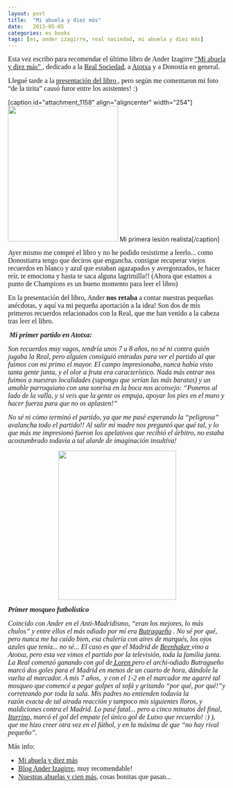 ```yaml
---
layout: post
title:  "Mi abuela y diez más"
date:   2013-05-05
categories: es books
tags: [es, ander izagirre, real sociedad, mi abuela y diez más]
---
```

<span style="font-family:'Ubuntu Light';"><span style="font-size:medium;">Esta vez escribo para recomendar el último libro de Ander Izagirre <a title="Mi abuela y diez más" href="bit.ly/115qNir " target="_blank" rel="noopener noreferrer">“Mi abuela y diez más” </a></span></span><span style="font-family:'Ubuntu Light';"><span style="font-size:medium;">, </span></span><span style="font-family:'Ubuntu Light';"><span style="font-size:medium;">dedicado a la <a title="Real" href="http://www.realsociedad.com/" target="_blank" rel="noopener noreferrer">Real Sociedad</a>, a <a title="Atotxa" href="http://www.diariosdefutbol.com/2006/12/01/grandes-estadios-iii-atotxa/" target="_blank" rel="noopener noreferrer">Atotxa</a> y a Donostia en general. 
  
</span></span><span style="font-family:'Ubuntu Light';"><span style="font-size:medium;">Llegué tarde a la <a title="Presentacion" href="http://gentedigital.es/comunidad/anderiza/2013/04/24/mi-abuela-y-diez-mas-en-san-sebastian/" target="_blank" rel="noopener noreferrer">presentación </a></span></span><a title="Presentacion" href="http://gentedigital.es/comunidad/anderiza/2013/04/24/mi-abuela-y-diez-mas-en-san-sebastian/" target="_blank" rel="noopener noreferrer"><span style="font-family:'Ubuntu Light';"><span style="font-size:medium;">del libro </span></span></a><span style="font-family:'Ubuntu Light';"><span style="font-size:medium;">, pero según me comentaron mi foto “de la tirita” causó furor entre los asistentes! :)</span></span></p>
<p>[caption id="attachment_1158" align="aligncenter" width="254"]<a href="http://izaroblog.files.wordpress.com/2013/05/izaro-tirita.jpg"><img class=" wp-image-1158     " src="http://izaroblog.files.wordpress.com/2013/05/izaro-tirita.jpg?w=519" alt="" width="254" height="313"></a> Mi primera lesión realista[/caption]</p>
<p><!--more--></p>
<p><span style="font-family:'Ubuntu Light';"><span style="font-size:medium;">Ayer mismo me compré el libro y no he podido resistirme a leerlo... como Donostiarra tengo que deciros que engancha, consigue recuperar viejos recuerdos en blanco y azul que estaban agazapados y avergonzados, te hacer reír, te emociona y hasta te saca alguna lagrimilla!! (Ahora que estamos a punto de Champions es un bueno momento para leer el libro)</span></span></p>
<p><span style="font-size:medium;font-family:'Ubuntu Light';">En la presentación del libro, Ander <strong>nos retaba</strong> a contar nuestras pequeñas anécdotas, y aquí va mi pequeña aportación a la idea! Son dos de mis primeros recuerdos relacionados con la Real, que me han venido a la cabeza tras leer el libro.</span></p>
<p><strong><em>&nbsp;<span style="font-family:'Ubuntu Light';"><span style="font-size:medium;">Mi primer partido en Atotxa:</span></span></em></strong></p>
<p><em><span style="font-family:'Ubuntu Light';"><span style="font-size:medium;">Son recuerdos muy vagos, tendría unos 7 u 8 años, no sé ni contra quién jugaba la Real, pero alguien consiguió entradas para ver el partido al que fuimos con mi primo el mayor. El campo impresionaba, nunca había visto tanta gente junta, y el olor a fruta era característico. Nada más entrar nos fuimos a nuestras localidades (supongo que serían las más baratas) y un amable parroquiano con una sonrisa en la boca nos aconsejo: “Poneros al lado de la valla, y si veis que la gente os empuja, apoyar los pies en el muro y hacer fuerza para que no os aplasten!”</span></span></em></p>
<p><em><span style="font-family:'Ubuntu Light';"><span style="font-size:medium;">No sé ni cómo terminó el partido, ya que me pasé esperando la “peligrosa” avalancha todo el partido!! Al salir mi madre nos preguntó que qué tal, y lo que más me impresionó fueron los apelativos que recibió el árbitro, no estaba acostumbrado todavía a tal alarde de imaginación insultiva!</span></span></em></p>
<p style="text-align:center;"><a href="http://gentedigital.es/comunidad/anderiza/files/2013/04/Portada-Mi-abuela-y-101.jpg"><img class="aligncenter" src="http://gentedigital.es/comunidad/anderiza/files/2013/04/Portada-Mi-abuela-y-101.jpg" alt="" width="272" height="344"></a></p>
<p><em><strong><span style="font-family:'Ubuntu Light';"><span style="font-size:medium;">Primer mosqueo futbolístico</span></span></strong></em></p>
<p><em><span style="font-family:'Ubuntu Light';"><span style="font-size:medium;">Coincido con Ander en el Anti-Madridismo, “eran los mejores, lo más chulos” y entre ellos el más odiado por mí era <a title="Buitre" href="http://es.wikipedia.org/wiki/Emilio_Butrague%C3%B1o" target="_blank" rel="noopener noreferrer">Butragueño</a> . No sé por qué, pero nunca me ha caído bien, </span></span><span style="font-family:'Ubuntu Light';"><span style="font-size:medium;">esa chulería con aires de marqués, los ojos azules que tenía... no sé...</span></span><span style="font-family:'Ubuntu Light';"><span style="font-size:medium;"> El caso es que el Madrid </span></span><span style="font-family:'Ubuntu Light';"><span style="font-size:medium;">de <a title="Leo" href="http://es.wikipedia.org/wiki/Leo_Beenhakker" target="_blank" rel="noopener noreferrer">Beenhaker </a></span></span><span style="font-family:'Ubuntu Light';"><span style="font-size:medium;">vino a Atotxa, pero esta vez vimos el partido por la televisión, toda la familia junta. </span></span><span style="font-family:'Ubuntu Light';"><span style="font-size:medium;">La Real comenzó ganando con gol de<a title="Loren" href="http://es.wikipedia.org/wiki/Loren_Juarros," target="_blank" rel="noopener noreferrer"> Loren </a>pero el archi-odiado Butragueño marcó dos goles para el Madrid en menos de un cuarto de hora, dándole la vuelta al marcador. </span></span><span style="font-family:'Ubuntu Light';"><span style="font-size:medium;">A mis 7 años, &nbsp;y con el 1-2 en el marcador m</span></span><span style="font-family:'Ubuntu Light';"><span style="font-size:medium;">e agarré tal mosqueo que comencé a pegar golpes al sofá y gritando “por qué, por qué!”y correteando por toda la sala. Mis padres no&nbsp;</span></span><span style="font-family:'Ubuntu Light';font-size:medium;">entienden todavía la razón&nbsp;exacta&nbsp;de tal</span><span style="font-family:'Ubuntu Light';"><span style="font-size:medium;"> airada reacción y tampoco mis siguientes lloros, </span></span><span style="font-family:'Ubuntu Light';"><span style="font-size:medium;">y maldiciones contra el Madrid. Lo pasé fatal... pero a cinco minutos del final, <a href="https://es.wikipedia.org/wiki/Luciano_Iturrino" target="_blank" rel="noopener noreferrer">Iturrino,</a> marcó el gol del empate (el único gol de Lutxo que recuerdo! :) ), que me hizo creer otra vez en el fútbol, y en la máxima de que “no hay rival pequeño”. </span></span></em></p>
<p><span style="font-family:'Ubuntu Light';"><span style="font-size:medium;">Más info:</span></span></p>
<ul>
<li><a title="Mi abuela y diez más" href=" bit.ly/115qNir" target="_blank" rel="noopener noreferrer"><span style="font-family:'Ubuntu Light';"><span style="font-size:medium;">Mi abuela y diez más</span></span></a></li>
<li><a style="line-height:19px;font-size:medium;font-family:'Ubuntu Light';" title="Ander" href="http://gentedigital.es/comunidad/anderiza/" target="_blank" rel="noopener noreferrer">Blog Ander Izagirre</a><span style="line-height:19px;font-size:medium;font-family:'Ubuntu Light';">, muy recomendable!&nbsp;</span></li>
<li><span style="font-family:'Ubuntu Light';font-size:medium;line-height:19px;"><a title="Nuestras abuelas y diez más" href="http://gentedigital.es/comunidad/anderiza/2013/05/15/nuestra-abuela-y-cien-mas/" target="_blank" rel="noopener noreferrer">Nuestras abuelas y cien más</a>, cosas bonitas que pasan...</span></li>
</ul>
